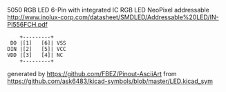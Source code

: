 5050 RGB LED 6-Pin with integrated IC
RGB LED NeoPixel addressable
http://www.inolux-corp.com/datasheet/SMDLED/Addressable%20LED/IN-PI556FCH.pdf


	    +---------+
	 DO |[1]   [6]| VSS
	DIN |[2]   [5]| VCC
	VDD |[3]   [4]| NC
	    +---------+


generated by https://github.com/FBEZ/Pinout-AsciiArt from https://github.com/ask6483/kicad-symbols/blob/master/LED.kicad_sym